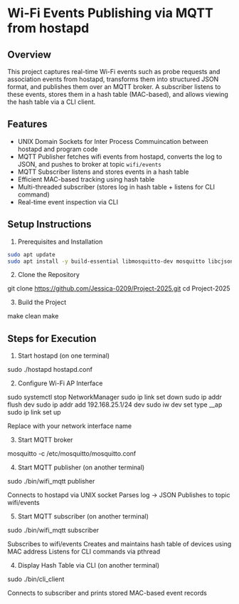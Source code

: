 # Wi-Fi Events Publishing via MQTT from hostapd

## Overview

This project captures real-time Wi-Fi events such as probe requests and association events from hostapd, transforms them into structured JSON format, and publishes them over an MQTT broker. A subscriber listens to these events, stores them in a hash table (MAC-based), and allows viewing the hash table via a CLI client.

## Features

- UNIX Domain Sockets for Inter Process Commuincation between hostapd and program code
- MQTT Publisher fetches wifi events from hostapd, converts the log to JSON, and pushes  to broker at topic `wifi/events`
- MQTT Subscriber listens and stores events in a hash table
- Efficient MAC-based tracking using hash table
- Multi-threaded subscriber (stores log in hash table + listens for CLI command)
- Real-time event inspection via CLI

## Setup Instructions

1. Prerequisites and Installation

```bash
sudo apt update
sudo apt install -y build-essential libmosquitto-dev mosquitto libcjson-dev hostapd libnl-3-dev libnl-genl-3-dev net-tools iw
```

2. Clone the Repository

git clone https://github.com/Jessica-0209/Project-2025.git
cd Project-2025

3. Build the Project

make clean
make

## Steps for Execution

1. Start hostapd (on one terminal)

sudo ./hostapd hostapd.conf

2. Configure Wi-Fi AP Interface

sudo systemctl stop NetworkManager
sudo ip link set <interface> down
sudo ip addr flush dev <interface>
sudo ip addr add 192.168.25.1/24 dev <interface>
sudo iw dev <interface> set type __ap
sudo ip link set <interface> up

Replace <interface> with your network interface name

3. Start MQTT broker

mosquitto -c /etc/mosquitto/mosquitto.conf

4. Start MQTT publisher (on another terminal)

sudo ./bin/wifi_mqtt publisher

Connects to hostapd via UNIX socket
Parses log → JSON
Publishes to topic wifi/events

5. Start MQTT subscriber (on another terminal)

sudo ./bin/wifi_mqtt subscriber

Subscribes to wifi/events
Creates and maintains hash table of devices using MAC address
Listens for CLI commands via pthread

4. Display Hash Table via CLI (on another terminal)

sudo ./bin/cli_client

Connects to subscriber and prints stored MAC-based event records

